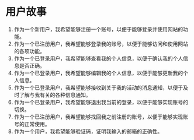 # 用户故事

1. 作为一个新用户，我希望能够注册一个账号，以便于能够登录并使用网站的功能。
2. 作为一个已注册用户，我希望能够登录我的账号，以便于能够访问和使用网站的各项功能。
3. 作为一个已登录用户，我希望能够查看我的个人信息，以便于确认我的个人信息是否正确。
4. 作为一个已登录用户，我希望能够编辑我的个人信息，以便于能够更新我的个人信息。
5. 作为一个已登录用户，我希望能够接收到关于我的活动的消息通知，以便于及时了解与我有关的各种信息通知。
6. 作为一个已登录用户，我希望能够退出我当前的登录，以便于能够实现账号的切换。
7. 作为一个已注册用户，我希望能够找回我之前注册的账号，以便于能够实现账号的正常使用。
8. 作为一个用户，我希望能够验证码，证明我输入的邮箱的正确性。